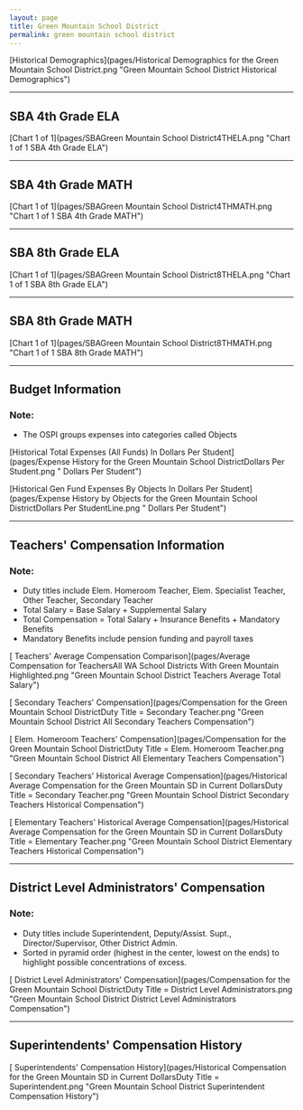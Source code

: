 ```yaml
---
layout: page
title: Green Mountain School District
permalink: green mountain school district
---
```



[Historical Demographics](pages/Historical Demographics for the Green Mountain School District.png "Green Mountain School District Historical Demographics")

___

## SBA 4th Grade ELA

[Chart 1 of 1](pages/SBAGreen Mountain School District4THELA.png "Chart 1 of 1 SBA 4th Grade ELA")


___

## SBA 4th Grade MATH

[Chart 1 of 1](pages/SBAGreen Mountain School District4THMATH.png "Chart 1 of 1 SBA 4th Grade MATH")


___

## SBA 8th Grade ELA

[Chart 1 of 1](pages/SBAGreen Mountain School District8THELA.png "Chart 1 of 1 SBA 8th Grade ELA")


___

## SBA 8th Grade MATH

[Chart 1 of 1](pages/SBAGreen Mountain School District8THMATH.png "Chart 1 of 1 SBA 8th Grade MATH")


___

## Budget Information
### Note:
- The OSPI groups expenses into categories called Objects

[Historical Total Expenses (All Funds) In Dollars Per Student](pages/Expense History for the Green Mountain School DistrictDollars Per Student.png " Dollars Per Student")

[Historical Gen Fund Expenses By Objects In Dollars Per Student](pages/Expense History by Objects for the Green Mountain School DistrictDollars Per StudentLine.png " Dollars Per Student")


___

## Teachers' Compensation Information
### Note:
- Duty titles include Elem. Homeroom Teacher, Elem. Specialist Teacher, Other Teacher, Secondary Teacher
- Total Salary = Base Salary + Supplemental Salary
- Total Compensation = Total Salary + Insurance Benefits + Mandatory Benefits
- Mandatory Benefits include pension funding and payroll taxes

[ Teachers' Average Compensation Comparison](pages/Average Compensation for TeachersAll WA School Districts With Green Mountain Highlighted.png "Green Mountain School District Teachers Average Total Salary")

[ Secondary Teachers' Compensation](pages/Compensation for the Green Mountain School DistrictDuty Title = Secondary Teacher.png "Green Mountain School District All Secondary Teachers Compensation")

[ Elem. Homeroom Teachers' Compensation](pages/Compensation for the Green Mountain School DistrictDuty Title = Elem. Homeroom Teacher.png "Green Mountain School District All Elementary Teachers Compensation")

[ Secondary Teachers' Historical Average Compensation](pages/Historical Average Compensation for the Green Mountain SD in Current DollarsDuty Title = Secondary Teacher.png "Green Mountain School District Secondary Teachers Historical Compensation")

[ Elementary Teachers' Historical Average Compensation](pages/Historical Average Compensation for the Green Mountain SD in Current DollarsDuty Title = Elementary Teacher.png "Green Mountain School District Elementary Teachers Historical Compensation")


___

## District Level Administrators' Compensation

### Note:
- Duty titles include Superintendent, Deputy/Assist. Supt., Director/Supervisor, Other District Admin.
- Sorted in pyramid order (highest in the center, lowest on the ends) to highlight possible concentrations of excess.

[ District Level Administrators' Compensation](pages/Compensation for the Green Mountain School DistrictDuty Title = District Level Administrators.png "Green Mountain School District District Level Administrators Compensation")


___

## Superintendents' Compensation History

[ Superintendents' Compensation History](pages/Historical Compensation for the Green Mountain SD in Current DollarsDuty Title = Superintendent.png "Green Mountain School District Superintendent Compensation History")

